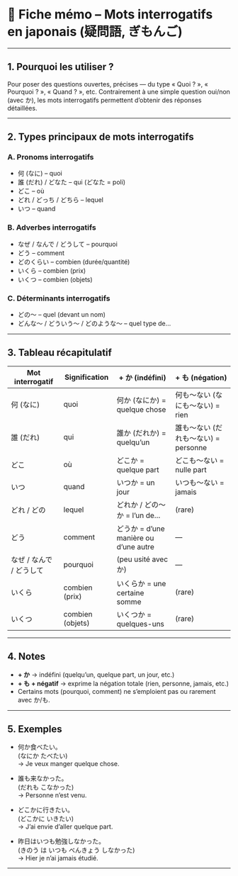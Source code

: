 # 📘 Fiche mémo – Mots interrogatifs en japonais (疑問語, ぎもんご)

---

## 1. Pourquoi les utiliser ?
Pour poser des questions ouvertes, précises — du type « Quoi ? », « Pourquoi ? », « Quand ? », etc. Contrairement à une simple question oui/non (avec か), les mots interrogatifs permettent d’obtenir des réponses détaillées.

---

## 2. Types principaux de mots interrogatifs

### A. Pronoms interrogatifs
- 何 (なに) – quoi  
- 誰 (だれ) / どなた – qui (どなた = poli)  
- どこ – où  
- どれ / どっち / どちら – lequel  
- いつ – quand  

### B. Adverbes interrogatifs
- なぜ / なんで / どうして – pourquoi  
- どう – comment  
- どのくらい – combien (durée/quantité)  
- いくら – combien (prix)  
- いくつ – combien (objets)  

### C. Déterminants interrogatifs
- どの〜 – quel (devant un nom)  
- どんな〜 / どういう〜 / どのような〜 – quel type de…  

---

## 3. Tableau récapitulatif

| Mot interrogatif | Signification | + か (indéfini) | + も (négation) |
|------------------|---------------|-----------------|-----------------|
| 何 (なに) | quoi | 何か (なにか) = quelque chose | 何も〜ない (なにも〜ない) = rien |
| 誰 (だれ) | qui | 誰か (だれか) = quelqu’un | 誰も〜ない (だれも〜ない) = personne |
| どこ | où | どこか = quelque part | どこも〜ない = nulle part |
| いつ | quand | いつか = un jour | いつも〜ない = jamais |
| どれ / どの | lequel | どれか / どの〜か = l’un de… | (rare) |
| どう | comment | どうか = d’une manière ou d’une autre | — |
| なぜ / なんで / どうして | pourquoi | (peu usité avec か) | — |
| いくら | combien (prix) | いくらか = une certaine somme | (rare) |
| いくつ | combien (objets) | いくつか = quelques-uns | (rare) |

---

## 4. Notes
- **+ か** → indéfini (quelqu’un, quelque part, un jour, etc.)  
- **+ も + négatif** → exprime la négation totale (rien, personne, jamais, etc.)  
- Certains mots (pourquoi, comment) ne s’emploient pas ou rarement avec か/も.  

---

## 5. Exemples
- 何か食べたい。  
  (なにか たべたい)  
  → Je veux manger quelque chose.  

- 誰も来なかった。  
  (だれも こなかった)  
  → Personne n’est venu.  

- どこかに行きたい。  
  (どこかに いきたい)  
  → J’ai envie d’aller quelque part.  

- 昨日はいつも勉強しなかった。  
  (きのう は いつも べんきょう しなかった)  
  → Hier je n’ai jamais étudié.  

---
